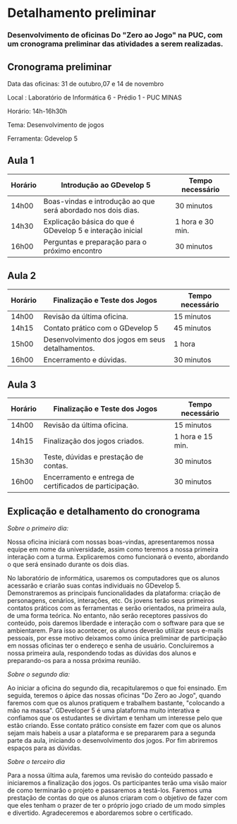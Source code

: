 # Detalhamento preliminar

### Desenvolvimento de oficinas Do "Zero ao Jogo" na PUC, com um cronograma preliminar das atividades a serem realizadas.

## Cronograma preliminar

Data das oficinas: 31 de outubro,07 e 14 de novembro

Local : Laboratório de Informática 6 - Prédio 1 - PUC MINAS

Horário: 14h-16h30h

Tema: Desenvolvimento de jogos

Ferramenta: Gdevelop 5


## Aula 1

|Horário | Introdução ao GDevelop 5  | Tempo necessário |
|------|-----------------------------------------|----|
|14h00| Boas-vindas e introdução ao que será abordado nos dois dias.| 30 minutos | 
|14h30| Explicação básica do que é GDevelop 5 e interação inicial | 1 hora e 30 min. |
|16h00| Perguntas e preparação para o próximo encontro   | 30 minutos |

 


## Aula 2

|Horário | Finalização e Teste dos Jogos  | Tempo necessário |
|------|-----------------------------------------|----|
|14h00| Revisão da última oficina. | 15 minutos | 
|14h15| Contato prático com o GDevelop 5 |  45 minutos |
|15h00| Desenvolvimento dos jogos em seus detalhamentos. | 1 hora |
|16h00| Encerramento e dúvidas. | 30 minutos |




## Aula 3

|Horário | Finalização e Teste dos Jogos  | Tempo necessário |
|------|-----------------------------------------|----|
|14h00| Revisão da última oficina. | 15 minutos | 
|14h15| Finalização dos jogos criados. | 1 hora e 15 min. |
|15h30| Teste, dúvidas e prestação de contas. | 30 minutos | 
|16h00| Encerramento e entrega de certificados de participação. | 30 minutos |




## Explicação e detalhamento do cronograma


*Sobre o primeiro dia:*

  Nossa oficina iniciará com nossas boas-vindas, apresentaremos nossa equipe em nome da universidade, assim como teremos a nossa primeira interação com a turma. Explicaremos como funcionará o evento, abordando o que será ensinado durante os dois dias.
  
  No laboratório de informática, usaremos os computadores que os alunos acessarão e criarão suas contas individuais no GDevelop 5. Demonstraremos as principais funcionalidades da plataforma: criação de personagens, cenários, interações, etc. Os jovens terão seus primeiros contatos práticos com as ferramentas e serão orientados, na primeira aula, de uma forma teórica. No entanto, não serão receptores passivos do conteúdo, pois daremos liberdade e interação com o software para que se ambientarem. Para isso acontecer, os alunos deverão utilizar seus e-mails pessoais, por esse motivo deixamos como única preliminar de participação em nossas oficinas ter o endereço e senha de usuário. Concluiremos a nossa primeira aula, respondendo todas as dúvidas dos alunos e preparando-os para a nossa próxima reunião.

  
*Sobre o segundo dia:*
  
  Ao iniciar a oficina do segundo dia, recapitularemos o que foi ensinado. Em seguida, teremos o ápice das nossas oficinas "Do Zero ao Jogo", quando faremos com que os alunos pratiquem e trabalhem bastante, "colocando a mão na massa". GDeveloper 5 é uma plataforma muito interativa e confiamos que os estudantes se divirtam e tenham um interesse pelo que estão criando. Esse contato prático consiste em fazer com que os alunos sejam mais habeis a usar a plataforma e se prepararem para a segunda parte da aula, iniciando o desenvolvimento dos jogos. Por fim abriremos espaços para as dúvidas.


*Sobre o terceiro dia*

Para a nossa última aula, faremos uma revisão do conteúdo passado e iniciaremos a finalização dos jogos. Os participantes terão uma visão maior de como terminarão o projeto e passaremos a testá-los. Faremos uma prestação de contas do que os alunos criaram com o objetivo de fazer com que eles tenham o prazer de ter o próprio jogo criado de um modo simples e divertido. Agradeceremos e abordaremos sobre o certificado.



